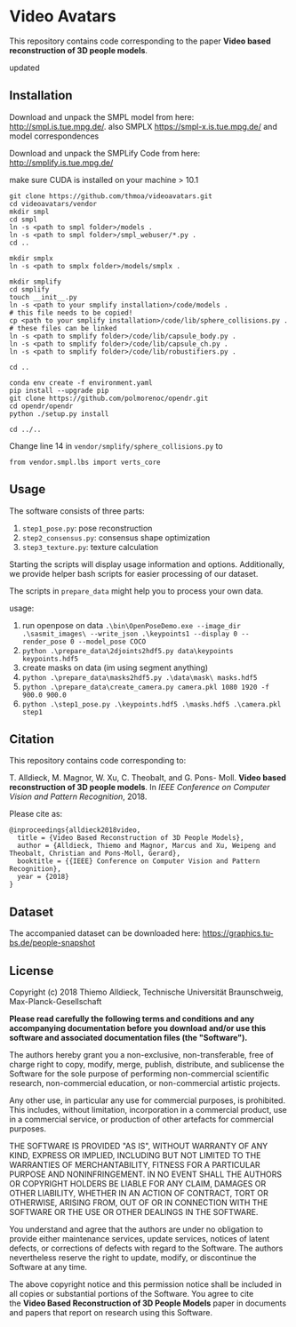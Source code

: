 # Video Avatars

This repository contains code corresponding to the paper **Video based reconstruction of 3D people models**.

updated 

## Installation

Download and unpack the SMPL model from here: http://smpl.is.tue.mpg.de/.
also SMPLX https://smpl-x.is.tue.mpg.de/    and model correspondences

Download and unpack the SMPLify Code from here: http://smplify.is.tue.mpg.de/

make sure CUDA is installed on your machine > 10.1

```
git clone https://github.com/thmoa/videoavatars.git
cd videoavatars/vendor
mkdir smpl
cd smpl
ln -s <path to smpl folder>/models .
ln -s <path to smpl folder>/smpl_webuser/*.py .
cd ..

mkdir smplx
ln -s <path to smplx folder>/models/smplx .

mkdir smplify
cd smplify
touch __init__.py
ln -s <path to your smplify installation>/code/models .
# this file needs to be copied!
cp <path to your smplify installation>/code/lib/sphere_collisions.py .
# these files can be linked
ln -s <path to smplify folder>/code/lib/capsule_body.py .
ln -s <path to smplify folder>/code/lib/capsule_ch.py .
ln -s <path to smplify folder>/code/lib/robustifiers.py .

cd ..

conda env create -f environment.yaml
pip install --upgrade pip
git clone https://github.com/polmorenoc/opendr.git
cd opendr/opendr
python ./setup.py install

cd ../..
```

Change line 14 in `vendor/smplify/sphere_collisions.py` to
```
from vendor.smpl.lbs import verts_core
```

## Usage

The software consists of three parts:

1. `step1_pose.py`: pose reconstruction
2. `step2_consensus.py`: consensus shape optimization
3. `step3_texture.py`: texture calculation

Starting the scripts will display usage information and options.
Additionally, we provide helper bash scripts for easier processing of our dataset.

The scripts in `prepare_data` might help you to process your own data.

usage:

1. run openpose on data   `.\bin\OpenPoseDemo.exe --image_dir .\sasmit_images\ --write_json .\keypoints1 --display 0 --render_pose 0 --model_pose COCO`
2. `python .\prepare_data\2djoints2hdf5.py data\keypoints keypoints.hdf5`
3. create masks on data (im using segment anything)
4. `python .\prepare_data\masks2hdf5.py .\data\mask\ masks.hdf5`
5. `python .\prepare_data\create_camera.py camera.pkl 1080 1920 -f 900.0 900.0`
6. `python .\step1_pose.py .\keypoints.hdf5 .\masks.hdf5 .\camera.pkl step1`

## Citation

This repository contains code corresponding to:

T. Alldieck, M. Magnor, W. Xu, C. Theobalt, and G. Pons-
Moll. **Video based reconstruction of 3D people models**. In
*IEEE Conference on Computer Vision and Pattern Recognition*, 2018.

Please cite as:

```
@inproceedings{alldieck2018video,
  title = {Video Based Reconstruction of 3D People Models},
  author = {Alldieck, Thiemo and Magnor, Marcus and Xu, Weipeng and Theobalt, Christian and Pons-Moll, Gerard},
  booktitle = {{IEEE} Conference on Computer Vision and Pattern Recognition},
  year = {2018}
}
```


## Dataset

The accompanied dataset can be downloaded here: https://graphics.tu-bs.de/people-snapshot

## License

Copyright (c) 2018 Thiemo Alldieck, Technische Universität Braunschweig, Max-Planck-Gesellschaft

**Please read carefully the following terms and conditions and any accompanying documentation before you download and/or use this software and associated documentation files (the "Software").**

The authors hereby grant you a non-exclusive, non-transferable, free of charge right to copy, modify, merge, publish, distribute, and sublicense the Software for the sole purpose of performing non-commercial scientific research, non-commercial education, or non-commercial artistic projects.

Any other use, in particular any use for commercial purposes, is prohibited. This includes, without limitation, incorporation in a commercial product, use in a commercial service, or production of other artefacts for commercial purposes.

THE SOFTWARE IS PROVIDED "AS IS", WITHOUT WARRANTY OF ANY KIND, EXPRESS OR IMPLIED, INCLUDING BUT NOT LIMITED TO THE WARRANTIES OF MERCHANTABILITY, FITNESS FOR A PARTICULAR PURPOSE AND NONINFRINGEMENT. IN NO EVENT SHALL THE AUTHORS OR COPYRIGHT HOLDERS BE LIABLE FOR ANY CLAIM, DAMAGES OR OTHER LIABILITY, WHETHER IN AN ACTION OF CONTRACT, TORT OR OTHERWISE, ARISING FROM, OUT OF OR IN CONNECTION WITH THE SOFTWARE OR THE USE OR OTHER DEALINGS IN THE SOFTWARE.

You understand and agree that the authors are under no obligation to provide either maintenance services, update services, notices of latent defects, or corrections of defects with regard to the Software. The authors nevertheless reserve the right to update, modify, or discontinue the Software at any time.

The above copyright notice and this permission notice shall be included in all copies or substantial portions of the Software. You agree to cite the **Video Based Reconstruction of 3D People Models** paper in documents and papers that report on research using this Software.
